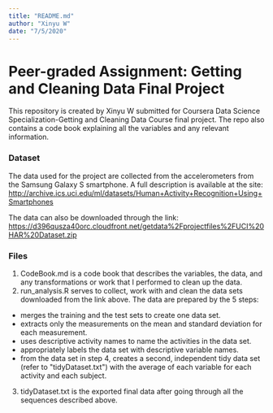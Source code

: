 ```yaml
---
title: "README.md"
author: "Xinyu W"
date: "7/5/2020"
---
```


# Peer-graded Assignment: Getting and Cleaning Data Final Project

This repository is created by Xinyu W submitted for Coursera Data Science Specialization-Getting and Cleaning Data Course final project. The repo also contains a code book explaining all the variables and any relevant information.

### Dataset
The data used for the project are collected from the accelerometers from the Samsung Galaxy S smartphone. A full description is available at the site: http://archive.ics.uci.edu/ml/datasets/Human+Activity+Recognition+Using+Smartphones

The data can also be downloaded through the link:
https://d396qusza40orc.cloudfront.net/getdata%2Fprojectfiles%2FUCI%20HAR%20Dataset.zip

### Files
1. CodeBook.md is a code book that describes the variables, the data, and any transformations or work that I performed to clean up the data.
2. run_analysis.R serves to collect, work with and clean the data sets downloaded from the link above. The data are prepared by the 5 steps:
* merges the training and the test sets to create one data set.
* extracts only the measurements on the mean and standard deviation for each measurement.
* uses descriptive activity names to name the activities in the data set.
* appropriately labels the data set with descriptive variable names.
* from the data set in step 4, creates a second, independent tidy data set (refer to "tidyDataset.txt") with the average of each variable for each activity and each subject.
3. tidyDataset.txt is the exported final data after going through all the sequences described above.